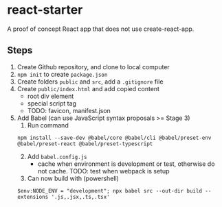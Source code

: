 # react-starter
A proof of concept React app that does not use create-react-app.

## Steps
1. Create Github repository, and clone to local computer
2. `npm init` to create `package.json`
3. Create folders `public` and `src`, add a `.gitignore` file
4. Create `public/index.html` and add copied content
    - root div element
    - special script tag
    - TODO: favicon, manifest.json
5. Add Babel (can use JavaScript syntax proposals >= Stage 3)
    1. Run command
    ```
    npm install --save-dev @babel/core @babel/cli @babel/preset-env @babel/preset-react @babel/preset-typescript
    ```
    2. Add `babel.config.js`
        - cache when environment is development or test, otherwise do not cache. TODO: test when webpack is setup
    3. Can now build with (powershell)
    ```
    $env:NODE_ENV = "development"; npx babel src --out-dir build --extensions '.js,.jsx,.ts,.tsx'
    ```